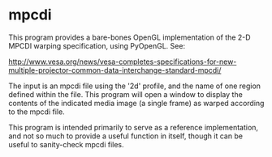 mpcdi
=====

This program provides a bare-bones OpenGL implementation of the 2-D
MPCDI warping specification, using PyOpenGL.  See:

http://www.vesa.org/news/vesa-completes-specifications-for-new-multiple-projector-common-data-interchange-standard-mpcdi/

The input is an mpcdi file using the '2d' profile, and the name of one
region defined within the file.  This program will open a window to
display the contents of the indicated media image (a single frame) as
warped according to the mpcdi file.

This program is intended primarily to serve as a reference
implementation, and not so much to provide a useful function in
itself, though it can be useful to sanity-check mpcdi files.

